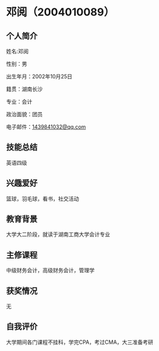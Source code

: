 # 邓阅（2004010089）

## 个人简介

姓名:邓阅

性别：男

出生年月：2002年10月25日

籍贯：湖南长沙

专业：会计

政治面貌：团员


电子邮件：1439841032@qq.com

## 技能总结
英语四级

## 兴趣爱好
篮球，羽毛球，看书，社交活动

## 教育背景
大学大二阶段，就读于湖南工商大学会计专业

## 主修课程
中级财务会计，高级财务会计，管理学

## 获奖情况
无

## 自我评价
大学期间各门课程不挂科，学完CPA，考过CMA，大三准备考研

